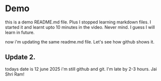# Demo

this is a demo README.md file. Plus I stopped learning markdown files. I started it and learnt upto 10 minutes in the video. Never mind. I guess I will learn in future.

now i'm updating the same readme.md file. Let's see how github shows it.

## Update 2.

todays date is 12 june 2025 i'm still github and git. I'm late by 2-3 hours. Jai Shri Ram!

